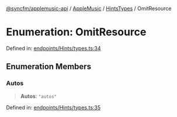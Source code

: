 [@syncfm/applemusic-api](../../../../../../globals.md) / [AppleMusic](../../../index.md) / [HintsTypes](../index.md) / OmitResource

# Enumeration: OmitResource

Defined in: [endpoints/Hints/types.ts:34](https://github.com/sync-fm/applemusic-api/blob/a6a8471d4d51a41f6bd8af9d95c8abf0126e10f4/src/endpoints/Hints/types.ts#L34)

## Enumeration Members

### Autos

> **Autos**: `"autos"`

Defined in: [endpoints/Hints/types.ts:35](https://github.com/sync-fm/applemusic-api/blob/a6a8471d4d51a41f6bd8af9d95c8abf0126e10f4/src/endpoints/Hints/types.ts#L35)
